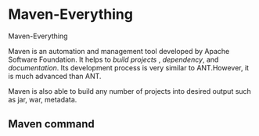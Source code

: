# Maven-Everything
Maven-Everything

Maven is an automation and management tool developed by Apache Software Foundation.
It helps to *build projects* , *dependency*, and *documentation*. Its development process is very similar to ANT.However, it is much advanced than ANT.

Maven is also able to build any number of projects into desired output such as jar, war, metadata.

## Maven command

